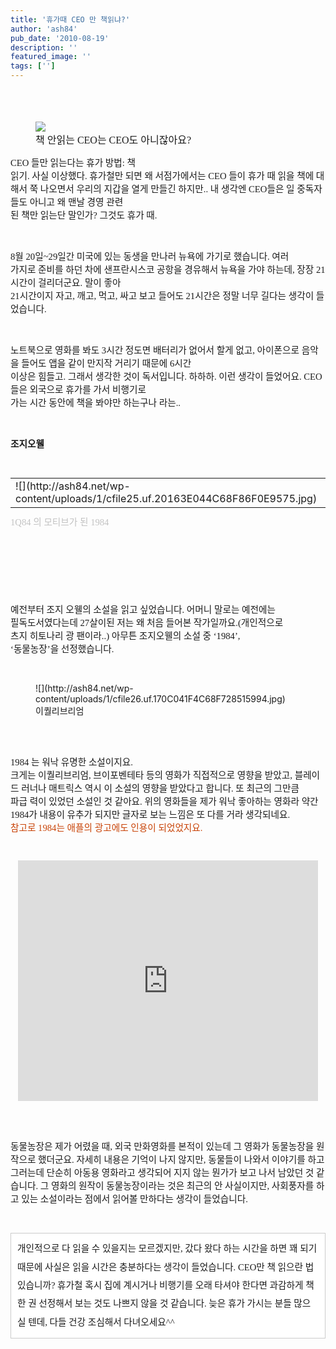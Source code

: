 ```yaml
---
title: '휴가때 CEO 만 책읽냐?'
author: 'ash84'
pub_date: '2010-08-19'
description: ''
featured_image: ''
tags: ['']
---
```



<font face="Dotum" size="3"><span style="font-size: 13px; line-height: 19px;"><span style="font-size: 11pt; "></span>  
<span style="font-size: 11pt; ">  
</span></span></font>

<span style="font-size: 11pt; ">  
</span>

<font face="Dotum" size="3"><span style="font-size: 13px; line-height: 19px;"></span></font>

<font face="Dotum" size="3"><figure class="wp-caption aligncenter" style="width: 600px">![](http://ash84.net/wp-content/uploads/1/cfile25.uf.1969DB304C68F6362BD98B.jpg)<figcaption class="wp-caption-text">책 안읽는 CEO는 CEO도 아니잖아요?</figcaption></figure></font>

<font face="Dotum" size="3">  
<span style="font-size: 11pt; ">  
</span></font>

<span style="font-size: 11pt; "></span>

<span><span style="font-size: 10pt; "><span style="font-family: Dotum; font-size: 11pt; ">CEO </span></span></span><span style="font-size: 10pt; "><span style="font-family: Dotum; font-size: 11pt; ">들만 읽는다는 휴가 방법</span></span><span><span style="font-size: 10pt; "><span style="font-family: Dotum; font-size: 11pt; ">: </span></span></span><span style="font-size: 10pt; "><span style="font-family: Dotum; font-size: 11pt; ">책  
 읽기</span></span><span><span style="font-size: 10pt; "><span style="font-family: Dotum; font-size: 11pt; ">. </span></span></span><span style="font-size: 10pt; "><span style="font-family: Dotum; font-size: 11pt; ">사실 이상했다</span></span><span><span style="font-size: 10pt; "><span style="font-family: Dotum; font-size: 11pt; ">. </span></span></span><span style="font-size: 10pt; "><span style="font-family: Dotum; font-size: 11pt; ">휴가철만 되면 왜 서점가에서는</span></span><span><span style="font-size: 10pt; "><span style="font-family: Dotum; font-size: 11pt; "> CEO </span></span></span><span style="font-size: 10pt; "><span style="font-family: Dotum; font-size: 11pt; ">들이 휴가 때 읽을 책에 대해서 쭉 나오면서 우리의 지갑을 열게 만들긴 하지만</span></span><span><span style="font-size: 10pt; "><span style="font-family: Dotum; font-size: 11pt; ">.. </span></span></span><span style="font-size: 10pt; "><span style="font-family: Dotum; font-size: 11pt; ">내 생각엔</span></span><span><span style="font-size: 10pt; "><span style="font-family: Dotum; font-size: 11pt; "> CEO</span></span></span><span style="font-size: 10pt; "><span style="font-family: Dotum; font-size: 11pt; ">들은 일 중독자들도 아니고 왜 맨날 경영 관련  
 된 책만 읽는단 말인가</span></span><span><span style="font-size: 10pt; "><span style="font-family: Dotum; font-size: 11pt; ">? </span></span></span><span style="font-size: 10pt; "><span style="font-family: Dotum; font-size: 11pt; ">그것도 휴가 때</span></span><span><span style="font-size: 10pt; "><span style="font-family: Dotum; font-size: 11pt; ">. </span></span></span>

<span style="font-size: 11pt; ">  
</span>

<div style="line-height: 2; text-align: justify; "><span style="font-size: 11pt; "></span></div><span style="font-size: 11pt; ">  
</span>

<span><span style="font-size: 10pt; "><span style="font-family: Dotum; font-size: 11pt; "> </span></span></span>

<span style="font-size: 11pt; ">  
</span>

<div style="line-height: 2; text-align: justify; "><span style="font-size: 11pt; "></span></div><span style="font-size: 11pt; ">  
</span>

<span><span style="font-size: 10pt; "><span style="font-family: Dotum; font-size: 11pt; ">8</span></span></span><span style="font-size: 10pt; "><span style="font-family: Dotum; font-size: 11pt; ">월</span></span><span><span style="font-size: 10pt; "><span style="font-family: Dotum; font-size: 11pt; "> 20</span></span></span><span style="font-size: 10pt; "><span style="font-family: Dotum; font-size: 11pt; ">일</span></span><span><span style="font-size: 10pt; "><span style="font-family: Dotum; font-size: 11pt; ">~29</span></span></span><span style="font-size: 10pt; "><span style="font-family: Dotum; font-size: 11pt; ">일간 미국에 있는 동생을 만나러 뉴욕에 가기로 했습니다</span></span><span><span style="font-size: 10pt; "><span style="font-family: Dotum; font-size: 11pt; ">. </span></span></span><span style="font-size: 10pt; "><span style="font-family: Dotum; font-size: 11pt; ">여러  
 가지로 준비를 하던 차에 샌프란시스코 공항을 경유해서 뉴욕을 가야 하는데</span></span><span><span style="font-size: 10pt; "><span style="font-family: Dotum; font-size: 11pt; ">, </span></span></span><span style="font-size: 10pt; "><span style="font-family: Dotum; font-size: 11pt; ">장장</span></span><span><span style="font-size: 10pt; "><span style="font-family: Dotum; font-size: 11pt; "> 21</span></span></span><span style="font-size: 10pt; "><span style="font-family: Dotum; font-size: 11pt; ">시간이 걸리더군요</span></span><span><span style="font-size: 10pt; "><span style="font-family: Dotum; font-size: 11pt; ">. </span></span></span><span style="font-size: 10pt; "><span style="font-family: Dotum; font-size: 11pt; ">말이 좋아</span></span><span><span style="font-size: 10pt; "><span style="font-family: Dotum; font-size: 11pt; ">  
 21</span></span></span><span style="font-size: 10pt; "><span style="font-family: Dotum; font-size: 11pt; ">시간이지 자고</span></span><span><span style="font-size: 10pt; "><span style="font-family: Dotum; font-size: 11pt; ">, </span></span></span><span style="font-size: 10pt; "><span style="font-family: Dotum; font-size: 11pt; ">깨고</span></span><span><span style="font-size: 10pt; "><span style="font-family: Dotum; font-size: 11pt; ">, </span></span></span><span style="font-size: 10pt; "><span style="font-family: Dotum; font-size: 11pt; ">먹고</span></span><span><span style="font-size: 10pt; "><span style="font-family: Dotum; font-size: 11pt; ">, </span></span></span><span style="font-size: 10pt; "><span style="font-family: Dotum; font-size: 11pt; ">싸고 보고 들어도</span></span><span><span style="font-size: 10pt; "><span style="font-family: Dotum; font-size: 11pt; "> 21</span></span></span><span style="font-size: 10pt; "><span style="font-family: Dotum; font-size: 11pt; ">시간은 정말 너무 길다는 생각이 들었습니다</span></span><span><span style="font-size: 10pt; "><span style="font-family: Dotum; font-size: 11pt; ">. </span></span></span>

<span style="font-size: 11pt; ">  
</span>

<div style="line-height: 2; text-align: justify; "><span style="font-size: 11pt; "></span></div><span style="font-size: 11pt; ">  
</span>

<span><span style="font-size: 10pt; "><span style="font-family: Dotum; font-size: 11pt; "> </span></span></span>

<span style="font-size: 11pt; ">  
</span>

<span style="font-size: 10pt; "><span style="font-family: Dotum; font-size: 11pt; ">노트북으로 영화를 봐도</span></span><span><span style="font-size: 10pt; "><span style="font-family: Dotum; font-size: 11pt; "> 3</span></span></span><span style="font-size: 10pt; "><span style="font-family: Dotum; font-size: 11pt; ">시간 정도면 배터리가 없어서 할게 없고</span></span><span><span style="font-size: 10pt; "><span style="font-family: Dotum; font-size: 11pt; ">, </span></span></span><span style="font-size: 10pt; "><span style="font-family: Dotum; font-size: 11pt; ">아이폰으로 음악을 들어도 앱을 같이 만지작 거리기 때문에</span></span><span><span style="font-size: 10pt; "><span style="font-family: Dotum; font-size: 11pt; "> 6</span></span></span><span style="font-size: 10pt; "><span style="font-family: Dotum; font-size: 11pt; ">시간  
 이상은 힘들고</span></span><span><span style="font-size: 10pt; "><span style="font-family: Dotum; font-size: 11pt; ">. </span></span></span><span style="font-size: 10pt; "><span style="font-family: Dotum; font-size: 11pt; ">그래서 생각한 것이 독서입니다</span></span><span><span style="font-size: 10pt; "><span style="font-family: Dotum; font-size: 11pt; ">. </span></span></span><span style="font-size: 10pt; "><span style="font-family: Dotum; font-size: 11pt; ">하하하</span></span><span><span style="font-size: 10pt; "><span style="font-family: Dotum; font-size: 11pt; ">. </span></span></span><span style="font-size: 10pt; "><span style="font-family: Dotum; font-size: 11pt; ">이런 생각이 들었어요</span></span><span><span style="font-size: 10pt; "><span style="font-family: Dotum; font-size: 11pt; ">. CEO</span></span></span><span style="font-size: 10pt; "><span style="font-family: Dotum; font-size: 11pt; ">들은 외국으로 휴가를 가서 비행기로  
 가는 시간 동안에 책을 봐야만 하는구나 라는</span></span><span><span style="font-size: 10pt; "><span style="font-family: Dotum; font-size: 11pt; ">.. </span></span></span>

<span style="font-size: 11pt; "></span>

<span><span style="font-size: 10pt; "><span style="font-family: Dotum; font-size: 11pt; "> </span></span></span>

<span style="font-size: 11pt; "></span>

<span style="font-size: 10pt; "><span style="font-family: Dotum; ">**<span style="font-size: 11pt; ">조지오웰</span>**</span></span>

<span style="font-size: 11pt; "></span>

<span><span style="font-size: 10pt; "><span style="font-family: Dotum; font-size: 11pt; "> </span></span></span>

<span style="font-size: 11pt; ">  
</span>

<span><span style="font-size: 10pt; "><span style="font-family: Dotum; "></span></span></span>

<div class="imageblock dual" style="text-align: justify; "><table align="justify" border="0" cellpadding="0" cellspacing="5" style="margin: 0 auto;"><tbody><tr><td>![](http://ash84.net/wp-content/uploads/1/cfile25.uf.20163E044C68F86F0E9575.jpg)</td><td>![](http://ash84.net/wp-content/uploads/1/cfile4.uf.167815044C68F86F6ED313.jpg)</td></tr></tbody></table></div><span style="font-size: 11pt; ">  
</span>

<span style="font-size: 11pt; ">  
</span>

<span><font face="Dotum" size="3"><span style="font-size: 13px; line-height: 19px;"><font color="#C2C2C2"><span style="font-size: 11pt; ">1Q84 의 모티브가 된 1984</span></font></span></font><span style="font-size: 11pt; ">  
</span></span>

<span style="font-size: 11pt; ">  
</span>

<span><font face="Dotum" size="3"><span style="font-size: 13px; line-height: 19px;">  
<span style="font-size: 11pt; ">  
</span></span></font></span>

<span style="font-size: 11pt; ">  
</span>

<span><font face="Dotum" size="3"><span style="font-size: 13px; line-height: 19px;">  
<span style="font-size: 11pt; ">  
</span></span></font></span>

<span style="font-size: 11pt; "></span>

<span style="font-size: 10pt; "><span style="font-family: Dotum; font-size: 11pt; ">예전부터 조지 오웰의 소설을 읽고 싶었습니다</span></span><span><span style="font-size: 10pt; "><span style="font-family: Dotum; font-size: 11pt; ">. </span></span></span><span style="font-size: 10pt; "><span style="font-family: Dotum; font-size: 11pt; ">어머니 말로는 예전에는  
 필독도서였다는데</span></span><span><span style="font-size: 10pt; "><span style="font-family: Dotum; font-size: 11pt; "> 27</span></span></span><span style="font-size: 10pt; "><span style="font-family: Dotum; font-size: 11pt; ">살이된 저는 왜 처음 들어본 작가일까요</span></span><span><span style="font-size: 10pt; "><span style="font-family: Dotum; font-size: 11pt; ">.(</span></span></span><span style="font-size: 10pt; "><span style="font-family: Dotum; font-size: 11pt; ">개인적으로  
 츠지 히토나리 광 팬이라</span></span><span><span style="font-size: 10pt; "><span style="font-family: Dotum; font-size: 11pt; ">..) </span></span></span><span style="font-size: 10pt; "><span style="font-family: Dotum; font-size: 11pt; ">아무튼 조지오웰의 소설 중 </span></span><span><span style="font-size: 10pt; "><span style="font-family: Dotum; font-size: 11pt; ">‘1984’,  
 ‘</span></span></span><span style="font-size: 10pt; "><span style="font-family: Dotum; font-size: 11pt; ">동물농장</span></span><span><span style="font-size: 10pt; "><span style="font-family: Dotum; font-size: 11pt; ">’</span></span></span><span style="font-size: 10pt; "><span style="font-family: Dotum; font-size: 11pt; ">을 선정했습니다</span></span><span><span style="font-size: 10pt; "><span style="font-family: Dotum; font-size: 11pt; ">. </span></span></span>

<span style="font-size: 11pt; "></span>

<span><span style="font-size: 10pt; "><span style="font-family: Dotum; font-size: 11pt; "> </span></span></span>

<span style="font-size: 11pt; ">  
</span>

<span><span style="font-size: 10pt; "><span style="font-family: Dotum; "></span></span></span>

<figure class="wp-caption aligncenter" style="width: 521px">![](http://ash84.net/wp-content/uploads/1/cfile26.uf.170C041F4C68F728515994.jpg)<figcaption class="wp-caption-text">이퀄리브리엄</figcaption></figure>

<span style="font-size: 11pt; ">  
</span>

<span style="font-size: 11pt; ">  
</span>

<span><span style="font-size: 10pt; "><span style="font-family: Dotum; ">  
<span style="font-size: 11pt; ">  
</span></span></span></span>

<span style="font-size: 11pt; "></span>

<span><span style="font-size: 10pt; "><span style="font-family: Dotum; font-size: 11pt; ">1984 </span></span></span><span style="font-size: 10pt; "><span style="font-family: Dotum; font-size: 11pt; ">는 워낙 유명한 소설이지요</span></span><span><span style="font-size: 10pt; "><span style="font-family: Dotum; font-size: 11pt; ">.  
</span></span></span><span style="font-size: 10pt; "><span style="font-family: Dotum; font-size: 11pt; ">크게는 이퀄리브리엄</span></span><span><span style="font-size: 10pt; "><span style="font-family: Dotum; font-size: 11pt; ">, </span></span></span><span style="font-size: 10pt; "><span style="font-family: Dotum; font-size: 11pt; ">브이포벤테타 등의 영화가 직접적으로 영향을 받았고</span></span><span><span style="font-size: 10pt; "><span style="font-family: Dotum; font-size: 11pt; ">, </span></span></span><span style="font-size: 10pt; "><span style="font-family: Dotum; font-size: 11pt; ">블레이드 러너나 매트릭스 역시 이 소설의 영향을 받았다고 합니다</span></span><span><span style="font-size: 10pt; "><span style="font-family: Dotum; font-size: 11pt; ">. 또 최근의 </span></span></span><span style="font-size: 10pt; "><span style="font-family: Dotum; font-size: 11pt; ">그만큼  
 파급 력이 있었던 소설인 것 같아요</span></span><span><span style="font-size: 10pt; "><span style="font-family: Dotum; font-size: 11pt; ">. </span></span></span><span style="font-size: 10pt; "><span style="font-family: Dotum; font-size: 11pt; ">위의 영화들을 제가 워낙 좋아하는 영화라 약간</span></span><span><span style="font-size: 10pt; "><span style="font-family: Dotum; font-size: 11pt; "> 1984</span></span></span><span style="font-size: 10pt; "><span style="font-family: Dotum; font-size: 11pt; ">가 내용이 유추가 되지만 글자로 보는 느낌은 또 다를 거라 생각되네요</span></span><span><span style="font-size: 10pt; "><span style="font-family: Dotum; font-size: 11pt; ">.  
</span></span></span><span style="font-size: 10pt; "><span style="font-family: Dotum; "><font color="#C84205"><span style="font-size: 11pt; ">참고로</span></font></span></span><span><span style="font-size: 10pt; "><span style="font-family: Dotum; "><font color="#C84205"><span style="font-size: 11pt; "> 1984</span></font></span></span></span><span style="font-size: 10pt; "><span style="font-family: Dotum; "><font color="#C84205"><span style="font-size: 11pt; ">는 애플의 광고에도 인용이 되었었지요</span></font></span></span><span><span style="font-size: 10pt; "><span style="font-family: Dotum; "><font color="#C84205"><span style="font-size: 11pt; ">. </span></font></span></span></span>

<span style="font-size: 11pt; ">  
</span>

<center style="line-height: 2; "><span style="font-size: 11pt; ">  
</span><span><span style="font-size: 10pt; "><span style="font-family: Dotum; font-size: 11pt; "> </span></span></span>

<span style="font-size: 11pt; ">  
</span>

</center><center><span style="font-size: 11pt; ">  
</span><span><span style="font-size: 10pt; "><span style="font-family: Dotum; "><object height="385" width="480"><param name="movie" value="http://www.youtube.com/v/OYecfV3ubP8?fs=1&hl=ko_KR"></param><param name="allowFullScreen" value="true"></param><param name="allowscriptaccess" value="always"></param><embed allowfullscreen="true" allowscriptaccess="always" height="385" src="http://www.youtube.com/v/OYecfV3ubP8?fs=1&hl=ko_KR" type="application/x-shockwave-flash" width="480"></embed></object>  
<span style="font-size: 11pt; ">  
</span>  
<span style="font-size: 11pt; ">  
</span></span></span></span>

<span style="font-size: 11pt; ">  
</span>

<span><span style="font-size: 10pt; "><span style="font-family: Dotum; ">  
<span style="font-size: 11pt; ">  
</span></span></span></span>

<span style="font-size: 11pt; ">  
</span>

</center><span style="font-size: 11pt; ">  
</span><span style="font-size: 10pt; "><span style="font-family: Dotum; font-size: 11pt; ">동물농장은 제가 어렸을 때</span></span><span><span style="font-size: 10pt; "><span style="font-family: Dotum; font-size: 11pt; ">, </span></span></span><span style="font-size: 10pt; "><span style="font-family: Dotum; font-size: 11pt; ">외국 만화영화를 본적이 있는데 그 영화가  
 동물농장을 원작으로 했더군요</span></span><span><span style="font-size: 10pt; "><span style="font-family: Dotum; font-size: 11pt; ">. </span></span></span><span style="font-size: 10pt; "><span style="font-family: Dotum; font-size: 11pt; ">자세히 내용은 기억이 나지 않지만</span></span><span><span style="font-size: 10pt; "><span style="font-family: Dotum; font-size: 11pt; ">, </span></span></span><span style="font-size: 10pt; "><span style="font-family: Dotum; font-size: 11pt; ">동물들이  
 나와서 이야기를 하고 그러는데 단순히 아동용 영화라고 생각되어 지지 않는 뭔가가 보고 나서 남았던 것 같습니다</span></span><span><span style="font-size: 10pt; "><span style="font-family: Dotum; font-size: 11pt; ">.  
</span></span></span><span style="font-size: 10pt; "><span style="font-family: Dotum; font-size: 11pt; ">그 영화의 원작이 동물농장이라는 것은 최근의 안 사실이지만</span></span><span><span style="font-size: 10pt; "><span style="font-family: Dotum; font-size: 11pt; ">, </span></span></span><span style="font-size: 10pt; "><span style="font-family: Dotum; font-size: 11pt; ">사회풍자를 하고 있는 소설이라는  
 점에서 읽어볼 만하다는 생각이 들었습니다</span></span><span><span style="font-size: 10pt; "><span style="font-family: Dotum; font-size: 11pt; ">. </span></span></span>

<span style="font-size: 11pt; "></span>

<span><span style="font-size: 10pt; "><span style="font-family: Dotum; font-size: 11pt; "> </span></span></span>

<span style="font-size: 11pt; "></span>

<div style="line-height: 2; "><span style="font-size: 11pt; ">  
</span><span><span style="font-size: 10pt; "></span></span></div><span style="font-size: 11pt; ">  
</span>

<span style="font-size: 10pt; "></span>

<span style="font-size: 11pt; ">  
</span>

<div class="txc-textbox" style="border-top-style: solid; border-right-style: solid; border-bottom-style: solid; border-left-style: solid; border-top-width: 1px; border-right-width: 1px; border-bottom-width: 1px; border-left-width: 1px; border-top-color: rgb(203, 203, 203); border-right-color: rgb(203, 203, 203); border-bottom-color: rgb(203, 203, 203); border-left-color: rgb(203, 203, 203); background-color: rgb(255, 255, 255); padding-top: 10px; padding-right: 10px; padding-bottom: 10px; padding-left: 10px; "><span style="font-size: 11pt; ">  
</span><div style="line-height: 2; "><span style="font-size: 11pt; ">  
</span><span style="font-size: 10pt; "><span style="font-family: Dotum; font-size: 11pt; ">개인적으로 다 읽을 수 있을지는 모르겠지만</span></span><span><span style="font-size: 10pt; "><span style="font-family: Dotum; font-size: 11pt; ">, </span></span></span><span style="font-size: 10pt; "><span style="font-family: Dotum; font-size: 11pt; ">갔다 왔다 하는 시간을  
 하면 꽤 되기 때문에 사실은 읽을 시간은 충분하다는 생각이 들었습니다</span></span><span><span style="font-size: 10pt; "><span style="font-family: Dotum; font-size: 11pt; ">. CEO</span></span></span><span style="font-size: 10pt; "><span style="font-family: Dotum; font-size: 11pt; ">만 책 읽으란 법 있습니까</span></span><span><span style="font-size: 10pt; "><span style="font-family: Dotum; font-size: 11pt; ">? </span></span></span><span style="font-size: 10pt; "><span style="font-family: Dotum; font-size: 11pt; ">휴가철 혹시 집에 계시거나 비행기를 오래 타셔야 한다면 과감하게 책 한 권 선정해서 보는 것도 나쁘지 않을  
 것 같습니다</span></span><span><span style="font-size: 10pt; "><span style="font-family: Dotum; font-size: 11pt; ">. </span></span></span><span style="font-size: 10pt; "><span style="font-family: Dotum; font-size: 11pt; ">늦은 휴가 가시는 분들 많으실 텐데</span></span><span><span style="font-size: 10pt; "><span style="font-family: Dotum; font-size: 11pt; ">, </span></span></span><span style="font-size: 10pt; "><span style="font-family: Dotum; font-size: 11pt; ">다들  
 건강 조심해서 다녀오세요</span></span><span><span style="font-size: 10pt; "><span style="font-family: Dotum; font-size: 11pt; ">^^</span></span></span></div><span style="font-size: 11pt; ">  
</span>

</div><span style="font-size: 11pt; ">  
</span>

<span style="font-size: 11pt; ">  
</span>

<span><span style="font-size: 10pt; "><span style="font-family: Dotum; font-size: 11pt; "> </span></span></span>

<span style="font-size: 11pt; "></span>

<span><span style="font-size: 10pt; "><span style="font-family: Dotum; "><span style="font-size: 11pt; "> </span></span></span></span>



